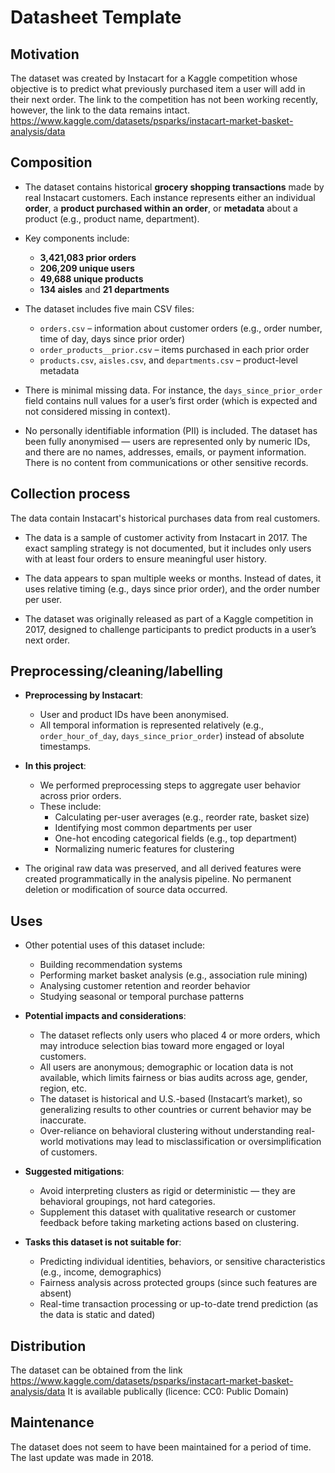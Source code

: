 # Datasheet Template

## Motivation

The dataset was created by Instacart for a Kaggle competition whose objective is to predict what previously purchased item a user will add in their next order. The link to the competition has not been working recently, however, the link to the data remains intact. 
https://www.kaggle.com/datasets/psparks/instacart-market-basket-analysis/data 
 
## Composition

- The dataset contains historical **grocery shopping transactions** made by real Instacart customers. Each instance represents either an individual **order**, a **product purchased within an order**, or **metadata** about a product (e.g., product name, department).
  
- Key components include:
  - **3,421,083 prior orders**
  - **206,209 unique users**
  - **49,688 unique products**
  - **134 aisles** and **21 departments**
  
- The dataset includes five main CSV files:
  - `orders.csv` – information about customer orders (e.g., order number, time of day, days since prior order)
  - `order_products__prior.csv` – items purchased in each prior order
  - `products.csv`, `aisles.csv`, and `departments.csv` – product-level metadata

- There is minimal missing data. For instance, the `days_since_prior_order` field contains null values for a user’s first order (which is expected and not considered missing in context).

- No personally identifiable information (PII) is included. The dataset has been fully anonymised — users are represented only by numeric IDs, and there are no names, addresses, emails, or payment information. There is no content from communications or other sensitive records.

## Collection process

The data contain Instacart's historical purchases data from real customers.

- The data is a sample of customer activity from Instacart in 2017. The exact sampling strategy is not documented, but it includes only users with at least four orders to ensure meaningful user history.

- The data appears to span multiple weeks or months. Instead of dates, it uses relative timing (e.g., days since prior order), and the order number per user.

- The dataset was originally released as part of a Kaggle competition in 2017, designed to challenge participants to predict products in a user’s next order.


## Preprocessing/cleaning/labelling

- **Preprocessing by Instacart**:
  - User and product IDs have been anonymised.
  - All temporal information is represented relatively (e.g., `order_hour_of_day`, `days_since_prior_order`) instead of absolute timestamps.

- **In this project**:
  - We performed preprocessing steps to aggregate user behavior across prior orders.
  - These include:
    - Calculating per-user averages (e.g., reorder rate, basket size)
    - Identifying most common departments per user
    - One-hot encoding categorical fields (e.g., top department)
    - Normalizing numeric features for clustering

- The original raw data was preserved, and all derived features were created programmatically in the analysis pipeline. No permanent deletion or modification of source data occurred.



## Uses

- Other potential uses of this dataset include:
  - Building recommendation systems
  - Performing market basket analysis (e.g., association rule mining)
  - Analysing customer retention and reorder behavior
  - Studying seasonal or temporal purchase patterns

- **Potential impacts and considerations**:
  - The dataset reflects only users who placed 4 or more orders, which may introduce selection bias toward more engaged or loyal customers.
  - All users are anonymous; demographic or location data is not available, which limits fairness or bias audits across age, gender, region, etc.
  - The dataset is historical and U.S.-based (Instacart’s market), so generalizing results to other countries or current behavior may be inaccurate.
  - Over-reliance on behavioral clustering without understanding real-world motivations may lead to misclassification or oversimplification of customers.

- **Suggested mitigations**:
  - Avoid interpreting clusters as rigid or deterministic — they are behavioral groupings, not hard categories.
  - Supplement this dataset with qualitative research or customer feedback before taking marketing actions based on clustering.

- **Tasks this dataset is not suitable for**:
  - Predicting individual identities, behaviors, or sensitive characteristics (e.g., income, demographics)
  - Fairness analysis across protected groups (since such features are absent)
  - Real-time transaction processing or up-to-date trend prediction (as the data is static and dated)


## Distribution

The dataset can be obtained from the link https://www.kaggle.com/datasets/psparks/instacart-market-basket-analysis/data
It is available publically (licence: CC0: Public Domain)

## Maintenance

The dataset does not seem to have been maintained for a period of time. The last update was made in 2018. 

